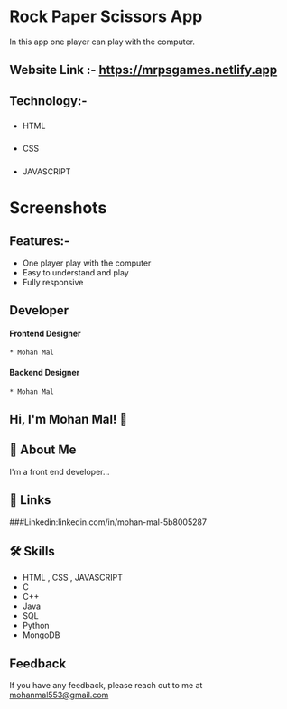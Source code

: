 # Rock Paper Scissors App

In this app one player can play with the computer.
 
## Website Link :- https://mrpsgames.netlify.app

## Technology:-

##### 
 * HTML
##### 
* CSS
  ##### 
 * JAVASCRIPT

# Screenshots



## Features:-
 * One player play with the computer
 * Easy to understand and play
 * Fully responsive




## Developer
 #### Frontend Designer
    * Mohan Mal
 #### Backend Designer
    * Mohan Mal


## Hi, I'm Mohan Mal! 👋


## 🚀 About Me
I'm a front end developer...


## 🔗 Links

###Linkedin:linkedin.com/in/mohan-mal-5b8005287


## 🛠 Skills
* HTML , CSS , JAVASCRIPT
* C
* C++
* Java
* SQL
* Python
* MongoDB

## Feedback

If you have any feedback, please reach out to me at mohanmal553@gmail.com 
